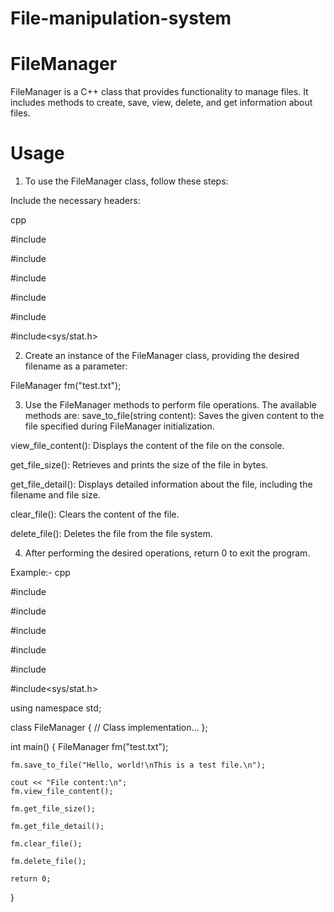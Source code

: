 # File-manipulation-system
# FileManager

FileManager is a C++ class that provides functionality to manage files. It includes methods to create, save, view, delete, and get information about files.


# Usage


1. To use the FileManager class, follow these steps:

Include the necessary headers:

cpp

#include<iostream>
  
#include<fstream>
  
#include<string>
  
#include<cstdio>
  
#include<cstring>
  
#include<sys/stat.h>
  
  
  
2. Create an instance of the FileManager class, providing the desired filename as a parameter:

  FileManager fm("test.txt");
  
  
  
3. Use the FileManager methods to perform file operations. The available methods are:
save_to_file(string content): Saves the given content to the file specified during FileManager initialization.
  

view_file_content(): Displays the content of the file on the console.

get_file_size(): Retrieves and prints the size of the file in bytes.

get_file_detail(): Displays detailed information about the file, including the filename and file size.

clear_file(): Clears the content of the file.

delete_file(): Deletes the file from the file system.
  
  

4. After performing the desired operations, return 0 to exit the program.
  
Example:-
cpp

#include<iostream>
  
#include<fstream>
  
#include<string>
  
#include<cstdio>
  
#include<cstring>
  
#include<sys/stat.h>
  

using namespace std;

class FileManager {
    // Class implementation...
};

int main() {
    FileManager fm("test.txt");

    fm.save_to_file("Hello, world!\nThis is a test file.\n");

    cout << "File content:\n";
    fm.view_file_content();

    fm.get_file_size();

    fm.get_file_detail();

    fm.clear_file();

    fm.delete_file();

    return 0;
}  
